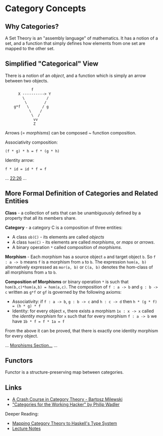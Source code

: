 # Category Concepts

## Why Categories?

A Set Theory is an "assembly language" of mathematics. It has a notion of a set, and a function that simply defines how
elements from one set are mapped to the other set.

## Simplified "Categorical" View

There is a notion of an *object*, and a function which is simply an arrow between two objects.

```text
            f
      X ----------> Y
        \          /
         \        /
    g*f   \      / g
           \    /
            \  /
             vv
             Z
```

Arrows (= *morphisms*) can be composed ~ function composition.

Associativity composition:

```text
(f * g) * h = f * (g * h) 
```

Identity arrow:

```text
f * id = id * f = f
```

...
[22:26](https://www.youtube.com/watch?v=JH_Ou17_zyU)
...

## More Formal Definition of Categories and Related Entities

**Class** - a collection of sets that can be unambiguously defined by a property that all its members share.

**Category** - a category C is a composition of three entities:

* A class `ob(C)` - its elements are called *objects*
* A class `hom(C)` - its elements are called *morphisms*, or *maps* or *arrows*.
* A binary operation `*` called composition of *morphisms*.

**Morphism** - Each *morphism* has a source object `a` and target object `b`.
So `f : a -> b` means `f` is a morphism from `a` to `b`.
The expression `hom(a, b)` alternatively expressed as `mor(a, b)` or `C(a, b)` denotes the hom-class of all
morphisms from `a` to `b`.

**Composition of Morphisms** or binary operation `*` is such that `hom(b,c)*hom(a,b) = hom(a,c)`.
The composition of `f : a -> b` and `g : b -> c` written as `g*f` or `gf` is governed by the following axioms:

* Associativity: if `f : a -> b`, `g : b -> c` and `h : c -> d` then `h * (g * f) = (h * g) * f`
* Identity: for every object `x`, there exists a morphism `1x : x -> x` called the *identity morphism* for `x` such that
for every morphism `f : a -> b` we have `1b * f = f * 1a = f`
  
From the above it can be proved, that there is exactly one identity morphism for every object.

...
[Morphisms Section...](https://en.wikipedia.org/wiki/Category_theory)
...

## Functors

Functor is a structure-preserving map between categories.

## Links

* [A Crash Course in Category Theory - Bartosz Milewski](https://www.youtube.com/watch?v=JH_Ou17_zyU)
* ["Categories for the Working Hacker" by Philip Wadler](https://www.youtube.com/watch?v=gui_SE8rJUM)
  
Deeper Reading:

* [Mapping Category Theory to Haskell's Type System](https://wiki.haskell.org/Category_theory)
* [Lecture Notes](https://thalis.math.upatras.gr/~cdrossos/Docs/B-W-LectureNotes.pdf)
